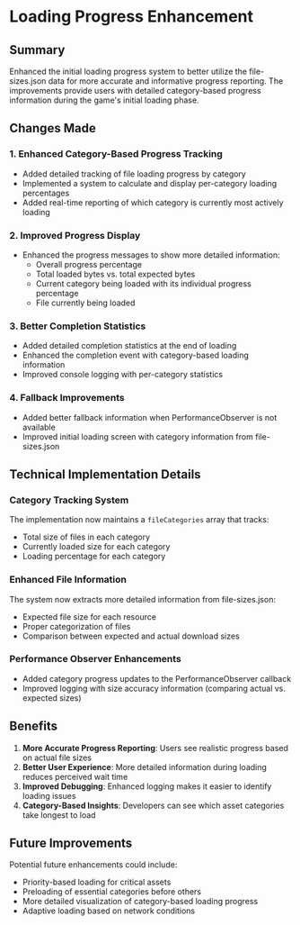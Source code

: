 # Loading Progress Enhancement

## Summary
Enhanced the initial loading progress system to better utilize the file-sizes.json data for more accurate and informative progress reporting. The improvements provide users with detailed category-based progress information during the game's initial loading phase.

## Changes Made

### 1. Enhanced Category-Based Progress Tracking
- Added detailed tracking of file loading progress by category
- Implemented a system to calculate and display per-category loading percentages
- Added real-time reporting of which category is currently most actively loading

### 2. Improved Progress Display
- Enhanced the progress messages to show more detailed information:
  - Overall progress percentage
  - Total loaded bytes vs. total expected bytes
  - Current category being loaded with its individual progress percentage
  - File currently being loaded

### 3. Better Completion Statistics
- Added detailed completion statistics at the end of loading
- Enhanced the completion event with category-based loading information
- Improved console logging with per-category statistics

### 4. Fallback Improvements
- Added better fallback information when PerformanceObserver is not available
- Improved initial loading screen with category information from file-sizes.json

## Technical Implementation Details

### Category Tracking System
The implementation now maintains a `fileCategories` array that tracks:
- Total size of files in each category
- Currently loaded size for each category
- Loading percentage for each category

### Enhanced File Information
The system now extracts more detailed information from file-sizes.json:
- Expected file size for each resource
- Proper categorization of files
- Comparison between expected and actual download sizes

### Performance Observer Enhancements
- Added category progress updates to the PerformanceObserver callback
- Improved logging with size accuracy information (comparing actual vs. expected sizes)

## Benefits
1. **More Accurate Progress Reporting**: Users see realistic progress based on actual file sizes
2. **Better User Experience**: More detailed information during loading reduces perceived wait time
3. **Improved Debugging**: Enhanced logging makes it easier to identify loading issues
4. **Category-Based Insights**: Developers can see which asset categories take longest to load

## Future Improvements
Potential future enhancements could include:
- Priority-based loading for critical assets
- Preloading of essential categories before others
- More detailed visualization of category-based loading progress
- Adaptive loading based on network conditions